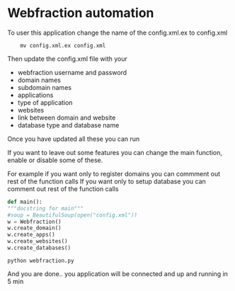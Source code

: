 # Webfraction automation

To user this application change the name of the config.xml.ex to config.xml

        mv config.xml.ex config.xml

Then update the config.xml file with your
        
* webfraction username and password
* domain names
* subdomain names
* applications
* type of application
* websites
* link between domain and website
* database type and database name

Once you have updated all these you can run

If you want to leave out some features you can change the main function, enable or disable some of these.

For example if you want only to register domains you can commment out rest of the function calls 
If you want only to setup database you can comment out rest of the function calls

```python
def main():
"""docstring for main"""
#soup = BeautifulSoup(open("config.xml"))
w = Webfraction()
w.create_domain()
w.create_apps()
w.create_websites()
w.create_databases()
```

    python webfraction.py


And you are done.. you application will be connected and up and running in 5 min
